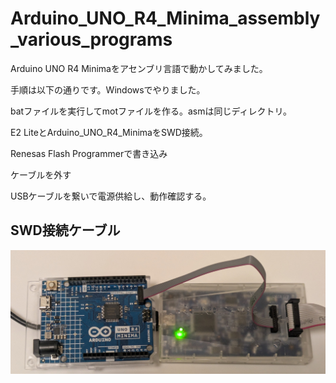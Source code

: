 # Arduino_UNO_R4_Minima_assembly_various_programs
Arduino UNO R4 Minimaをアセンブリ言語で動かしてみました。

手順は以下の通りです。Windowsでやりました。

batファイルを実行してmotファイルを作る。asmは同じディレクトリ。

E2 LiteとArduino_UNO_R4_MinimaをSWD接続。

Renesas Flash Programmerで書き込み

ケーブルを外す

USBケーブルを繋いで電源供給し、動作確認する。

## SWD接続ケーブル
![cable_image1](cable_image1.jpg)
